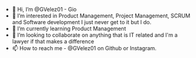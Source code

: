 - 👋 Hi, I’m @GVelez01 - Gio
- 👀 I’m interested in Product Management, Project Management, SCRUM and Software development I just never get to it but I do.
- 🌱 I’m currently learning Product Management
- 💞️ I’m looking to collaborate on anything that is IT related and I'm a lawyer if that makes a difference
- 📫 How to reach me - @GVelez01 on Github or Instagram.

<!---
GVelez01/GVelez01 is a ✨ special ✨ repository because its `README.md` (this file) appears on your GitHub profile.
You can click the Preview link to take a look at your changes.
--->

